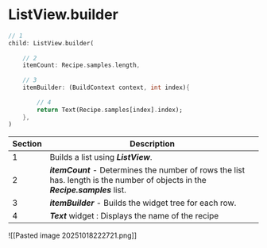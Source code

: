 # ListView.builder
```dart
// 1
child: ListView.builder(
	
	// 2
	itemCount: Recipe.samples.length,
	
	// 3
	itemBuilder: (BuildContext context, int index){
		
		// 4
		return Text(Recipe.samples[index].index);
	},
)
```


| Section | Description                                                                                                                     |
| ------- | ------------------------------------------------------------------------------------------------------------------------------- |
| 1       | Builds a list using ***ListView***.                                                                                             |
| 2       | ***itemCount*** - Determines the number of rows the list has. length is the number of objects in the ***Recipe.samples*** list. |
| 3       | ***itemBuilder*** - Builds the widget tree for each row.                                                                        |
| 4       | ***Text*** widget : Displays the name of the recipe                                                                             |
![[Pasted image 20251018222721.png]]